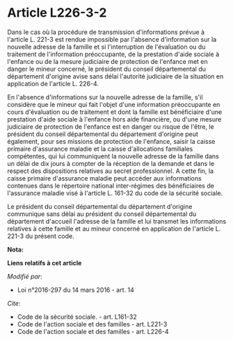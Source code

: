 # Article L226-3-2

Dans le cas où la procédure de transmission d'informations prévue à l'article L. 221-3 est rendue impossible par l'absence
d'information sur la nouvelle adresse de la famille et si l'interruption de l'évaluation ou du traitement de l'information
préoccupante, de la prestation d'aide sociale à l'enfance ou de la mesure judiciaire de protection de l'enfance met en danger
le mineur concerné, le président du conseil départemental du département d'origine avise sans délai l'autorité judiciaire de
la situation en application de l'article L. 226-4. 

En l'absence d'informations sur la nouvelle adresse de la famille, s'il considère que le mineur qui fait l'objet d'une
information préoccupante en cours d'évaluation ou de traitement et dont la famille est bénéficiaire d'une prestation d'aide
sociale à l'enfance hors aide financière, ou d'une mesure judiciaire de protection de l'enfance est en danger ou risque de
l'être, le président du conseil départemental du département d'origine peut également, pour ses missions de protection de
l'enfance, saisir la caisse primaire d'assurance maladie et la caisse d'allocations familiales compétentes, qui lui
communiquent la nouvelle adresse de la famille dans un délai de dix jours à compter de la réception de la demande et dans le
respect des dispositions relatives au secret professionnel. A cette fin, la caisse primaire d'assurance maladie peut accéder
aux informations contenues dans le répertoire national inter-régimes des bénéficiaires de l'assurance maladie visé à
l'article L. 161-32 du code de la sécurité sociale. 

Le président du conseil départemental du département d'origine communique sans délai au président du conseil départemental du
département d'accueil l'adresse de la famille et lui transmet les informations relatives à cette famille et au mineur
concerné en application de l'article L. 221-3 du présent code.

**Nota:**



**Liens relatifs à cet article**

_Modifié par_:

  - Loi n°2016-297 du 14 mars 2016 - art. 14

_Cite_:

  - Code de la sécurité sociale. - art. L161-32
  - Code de l'action sociale et des familles - art. L221-3
  - Code de l'action sociale et des familles - art. L226-4
